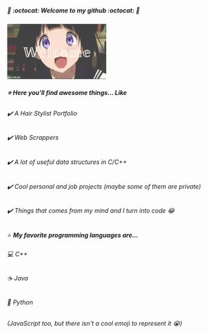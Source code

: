 ##### 🦑 :octocat: *Welcome to my github* :octocat: 🦑

<img src="welcome.gif" width="230" />

##### :star: *Here you'll find awesome things... Like*

###### :heavy_check_mark: *A Hair Stylist Portfolio* 
###### :heavy_check_mark: *Web Scrappers*
###### :heavy_check_mark: *A lot of useful data structures in C/C++*
###### :heavy_check_mark: *Cool personal and job projects (maybe some of them are private)*
###### :heavy_check_mark: *Things that comes from my mind and I turn into code* :joy:

:star: _**My favorite programming languages are...**_

###### :computer: C++
###### :coffee: Java
###### :snake: Python
###### (JavaScript too, but there isn't a cool emoji to represent it :sob:)



<!--
**cap-nascimento/cap-nascimento** is a ✨ _special_ ✨ repository because its `README.md` (this file) appears on your GitHub profile.

Here are some ideas to get you started:

- 🔭 I’m currently working on ...
- 🌱 I’m currently learning ...
- 👯 I’m looking to collaborate on ...
- 🤔 I’m looking for help with ...
- 💬 Ask me about ...
- 📫 How to reach me: ...
- 😄 Pronouns: ...
- ⚡ Fun fact: ...
-->
